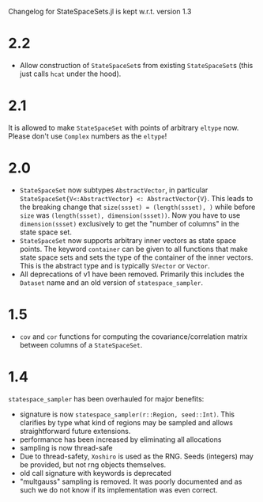 Changelog for StateSpaceSets.jl is kept w.r.t. version 1.3

# 2.2

- Allow construction of `StateSpaceSet`s from existing `StateSpaceSet`s (this just calls `hcat` under the hood).

# 2.1

It is allowed to make `StateSpaceSet` with points of arbitrary `eltype` now.
Please don't use `Complex` numbers as the `eltype`!

# 2.0

- `StateSpaceSet` now subtypes `AbstractVector`, in particular `StateSpaceSet{V<:AbstractVector} <: AbstractVector{V}`. This leads to the breaking change that `size(ssset) = (length(ssset), )` while before `size` was `(length(ssset), dimension(ssset))`. Now you have to use `dimension(ssset)` exclusively to get the "number of columns" in the state space set.
- `StateSpaceSet` now supports arbitrary inner vectors as state space points.
  The keyword `container` can be given to all functions that make state space sets
  and sets the type of the container of the inner vectors. This is the abstract type
  and is typically `SVector` or `Vector`.
- All deprecations of v1 have been removed. Primarily this includes the `Dataset` name and an old version of `statespace_sampler`.


# 1.5

- `cov` and `cor` functions for computing the covariance/correlation matrix between
    columns of a `StateSpaceSet`.

# 1.4

`statespace_sampler` has been overhauled for major benefits:

- signature is now `statespace_sampler(r::Region, seed::Int)`. This clarifies by type what kind of regions may be sampled and allows straightforward future extensions.
- performance has been increased by eliminating all allocations
- sampling is now thread-safe
- Due to thread-safety, `Xoshiro` is used as the RNG. Seeds (integers) may be provided, but not rng objects themselves.
- old call signature with keywords is deprecated
- "multgauss" sampling is removed. It was poorly documented and as such we do not know if its implementation was even correct.